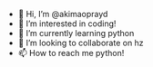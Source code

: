 - 👋 Hi, I’m @akimaoprayd
- 👀 I’m interested in coding!
- 🌱 I’m currently learning python
- 💞️ I’m looking to collaborate on hz
- 📫 How to reach me python!

<!---
akimaoprayd/akimaoprayd is a ✨ special ✨ repository because its `README.md` (this file) appears on your GitHub profile.
You can click the Preview link to take a look at your changes.
--->
